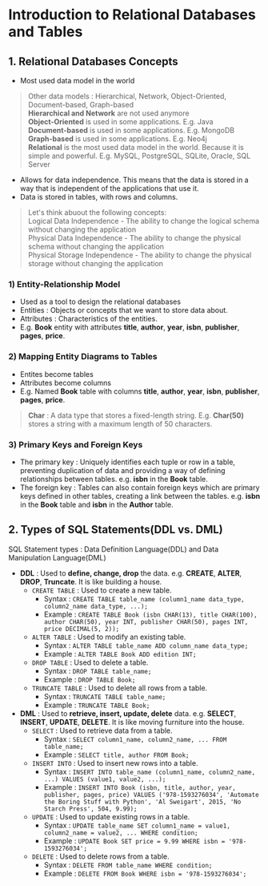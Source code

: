 # Introduction to Relational Databases and Tables

## 1. Relational Databases Concepts
* Most used data model in the world
> Other data models : Hierarchical, Network, Object-Oriented, Document-based, Graph-based    
> **Hierarchical and Network** are not used anymore    
> **Object-Oriented** is used in some applications. E.g. Java    
> **Document-based** is used in some applications. E.g. MongoDB    
> **Graph-based** is used in some applications. E.g. Neo4j    
> **Relational** is the most used data model in the world. Because it is simple and powerful. E.g. MySQL, PostgreSQL, SQLite, Oracle, SQL Server    

* Allows for data independence. This means that the data is stored in a way that is independent of the applications that use it.
* Data is stored in tables, with rows and columns.
> Let's think abuout the following concepts:    
> Logical Data Independence - The ability to change the logical schema without changing the application    
> Physical Data Independence - The ability to change the physical schema without changing the application    
> Physical Storage Independence - The ability to change the physical storage without changing the application    

### 1) Entity-Relationship Model
* Used as a tool to design the relational databases
* Entities : Objects or concepts that we want to store data about.
* Attributes : Characteristics of the entities.
* E.g. **Book** entity with attributes **title**, **author**, **year**, **isbn**, **publisher**, **pages**, **price**.
    
### 2) Mapping Entity Diagrams to Tables
* Entites become tables
* Attributes become columns
* E.g. Named **Book** table with columns **title**, **author**, **year**, **isbn**, **publisher**, **pages**, **price**.
> **Char** : A data type that stores a fixed-length string. E.g. **Char(50)** stores a string with a maximum length of 50 characters.
 
### 3) Primary Keys and Foreign Keys
* The primary key : Uniquely identifies each tuple or row in a table, preventing duplication of data and providing a way of defining relationships between tables. e.g. **isbn** in the **Book** table.
* The foreign key : Tables can also contain foreign keys which are primary keys defined in other tables, creating a link between the tables. e.g. **isbn** in the **Book** table and **isbn** in the **Author** table.

## 2. Types of SQL Statements(DDL vs. DML)
SQL Statement types : Data Definition Language(DDL) and Data Manipulation Language(DML)
* **DDL** : Used to **define, change, drop** the data. e.g. **CREATE**, **ALTER**, **DROP**, **Truncate**. It is like building a house.
    * `CREATE TABLE` : Used to create a new table.
        * Syntax : `CREATE TABLE table_name (column1_name data_type, column2_name data_type, ...);`
        * Example : `CREATE TABLE Book (isbn CHAR(13), title CHAR(100), author CHAR(50), year INT, publisher CHAR(50), pages INT, price DECIMAL(5, 2));`
    * `ALTER TABLE` : Used to modify an existing table.
        * Syntax : `ALTER TABLE table_name ADD column_name data_type;`
        * Example : `ALTER TABLE Book ADD edition INT;`
    * `DROP TABLE` : Used to delete a table.
        * Syntax : `DROP TABLE table_name;`
        * Example : `DROP TABLE Book;`
    * `TRUNCATE TABLE` : Used to delete all rows from a table.
        * Syntax : `TRUNCATE TABLE table_name;`
        * Example : `TRUNCATE TABLE Book;`
* **DML** : Used to **retrieve, insert, update, delete** data. e.g. **SELECT**, **INSERT**, **UPDATE**, **DELETE**. It is like moving furniture into the house.
    * `SELECT` : Used to retrieve data from a table.
        * Syntax : `SELECT column1_name, column2_name, ... FROM table_name;`
        * Example : `SELECT title, author FROM Book;`
    * `INSERT INTO` : Used to insert new rows into a table.
        * Syntax : `INSERT INTO table_name (column1_name, column2_name, ...) VALUES (value1, value2, ...);`
        * Example : `INSERT INTO Book (isbn, title, author, year, publisher, pages, price) VALUES ('978-1593276034', 'Automate the Boring Stuff with Python', 'Al Sweigart', 2015, 'No Starch Press', 504, 9.99);`
    * `UPDATE` : Used to update existing rows in a table.
        * Syntax : `UPDATE table_name SET column1_name = value1, column2_name = value2, ... WHERE condition;`
        * Example : `UPDATE Book SET price = 9.99 WHERE isbn = '978-1593276034';`
    * `DELETE` : Used to delete rows from a table.
        * Syntax : `DELETE FROM table_name WHERE condition;`
        * Example : `DELETE FROM Book WHERE isbn = '978-1593276034';`
